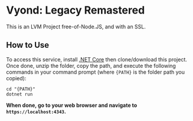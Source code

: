 # Vyond: Legacy Remastered
This is an LVM Project free-of-Node.JS, and with an SSL.
## How to Use
To access this service, install [.NET Core](https://dotnet.microsoft.com/download) then clone/download this project.	Once done, unzip the folder, copy the path, and execute the following commands in your command prompt (where `{PATH}` is the folder path you copied):
```console
cd "{PATH}"
dotnet run
```
**When done, go to your web browser and navigate to `https://localhost:4343`.**
